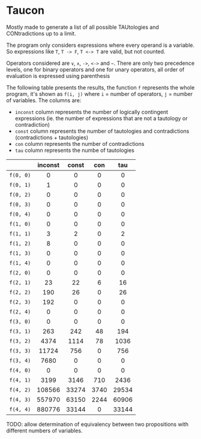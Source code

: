 # Taucon

Mostly made to generate a list of all possible TAUtologies and CONtradictions up to a limit.

The program only considers expressions where every operand is a variable.
So expressions like `T`, `T -> F`, `T <-> T` are valid, but not counted.

Operators considered are `∨`, `∧`, `->`, `<->` and `~`.
There are only two precedence levels, one for binary operators and one for
unary operators, all order of evaluation is expressed using parenthesis

The following table presents the results, the function `f`
represents the whole program, it's shown as
`f(i, j)` where `i` = number of operators, `j` = number of variables.
The columns are:
 - `inconst` column represents the number of logically contingent
expressions (ie. the number of expressions that are not a tautology or
contradiction)
 - `const` column represents the number of tautologies
and contradictions (contradictions + tautologies)
 - `con` column represents the number of contradictions
 - `tau` column represents the numbe of tautologies

|           |  inconst | const |  con  |   tau   |
|:---------:|:--------:|:-----:|:-----:|:-------:|
| `f(0, 0)` | 0        | 0     | 0     |  0      |
| `f(0, 1)` | 1        | 0     | 0     |  0      |
| `f(0, 2)` | 0        | 0     | 0     |  0      |
| `f(0, 3)` | 0        | 0     | 0     |  0      |
| `f(0, 4)` | 0        | 0     | 0     |  0      |
| `f(1, 0)` | 0        | 0     | 0     |  0      |
| `f(1, 1)` | 3        | 2     | 0     |  2      |
| `f(1, 2)` | 8        | 0     | 0     |  0      |
| `f(1, 3)` | 0        | 0     | 0     |  0      |
| `f(1, 4)` | 0        | 0     | 0     |  0      |
| `f(2, 0)` | 0        | 0     | 0     |  0      |
| `f(2, 1)` | 23       | 22    | 6     |  16     |
| `f(2, 2)` | 190      | 26    | 0     |  26     |
| `f(2, 3)` | 192      | 0     | 0     |  0      |
| `f(2, 4)` | 0        | 0     | 0     |  0      |
| `f(3, 0)` | 0        | 0     | 0     |  0      |
| `f(3, 1)` | 263      | 242   | 48    |  194    |
| `f(3, 2)` | 4374     | 1114  | 78    |  1036   |
| `f(3, 3)` | 11724    | 756   | 0     |  756    |
| `f(3, 4)` | 7680     | 0     | 0     |  0      |
| `f(4, 0)` | 0        | 0     | 0     |  0      |
| `f(4, 1)` | 3199     | 3146  | 710   |  2436   |
| `f(4, 2)` | 108566   | 33274 | 3740  |  29534  |
| `f(4, 3)` | 557970   | 63150 | 2244  |  60906  |
| `f(4, 4)` | 880776   | 33144 | 0     |  33144  |

TODO: allow determination of equivalency between two propositions with
different numbers of variables.
